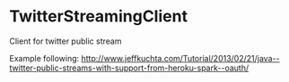 # TwitterStreamingClient
Client for twitter public stream

Example following:
http://www.jeffkuchta.com/Tutorial/2013/02/21/java--twitter-public-streams-with-support-from-heroku-spark--oauth/

